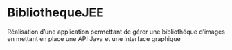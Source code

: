 # BibliothequeJEE
Réalisation d’une application permettant de gérer une bibliothéque d’images en mettant en place une API Java et une interface graphique
